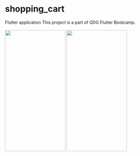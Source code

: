 # shopping_cart
Flutter application
This project is a part of GDG Flutter Bootcamp.<br><br>
<img src="https://raw.githubusercontent.com/monsoonrainbow/shopping-layout/master/Screenshot_1568221987.png" width="200" height="400" >
<img src="https://raw.githubusercontent.com/monsoonrainbow/shopping-layout/master/Screenshot_1568221994.png" width="200" height="400" >
